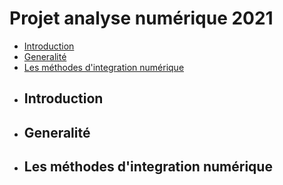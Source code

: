 # Projet analyse numérique 2021
- [Introduction](#Introduction)
- [Generalité](#Generalité)
- [Les méthodes d'integration numérique](#methodes)
- ## Introduction 
- ## Generalité
- ## Les méthodes d'integration numérique
